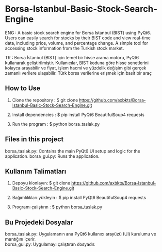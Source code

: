 # Borsa-Istanbul-Basic-Stock-Search-Engine
ENG : 
A basic stock search engine for Borsa Istanbul (BIST) using PyQt6. Users can easily search for stocks by their BIST code and view real-time data, including price, volume, and percentage change. A simple tool for accessing stock information from the Turkish stock market.

TR : 
Borsa İstanbul (BIST) için temel bir hisse arama motoru, PyQt6 kullanarak geliştirilmiştir. Kullanıcılar, BIST koduna göre hisse senetlerini kolayca arayabilir ve fiyat, işlem hacmi ve yüzdelik değişim gibi gerçek zamanlı verilere ulaşabilir. Türk borsa verilerine erişmek için basit bir araç

## How to Use
1. Clone the repository : 
$ git clone https://github.com/axbkts/Borsa-Istanbul-Basic-Stock-Search-Engine.git

2. Install dependencies :
$ pip install PyQt6 BeautifulSoup4 requests

3. Run the program :
$ python borsa_taslak.py

## Files in this project
borsa_taslak.py: Contains the main PyQt6 UI setup and logic for the application.
borsa_gui.py: Runs the application.

## Kullanım Talimatları
1. Depoyu klonlayın:
$ git clone https://github.com/axbkts/Borsa-Istanbul-Basic-Stock-Search-Engine.git

2. Bağımlılıkları yükleyin : 
$ pip install PyQt6 BeautifulSoup4 requests

3. Programı çalıştırın :
$ python borsa_taslak.py

## Bu Projedeki Dosyalar
borsa_taslak.py: Uygulamanın ana PyQt6 kullanıcı arayüzü (UI) kurulumu ve mantığını içerir.  
borsa_gui.py: Uygulamayı çalıştıran dosyadır.
